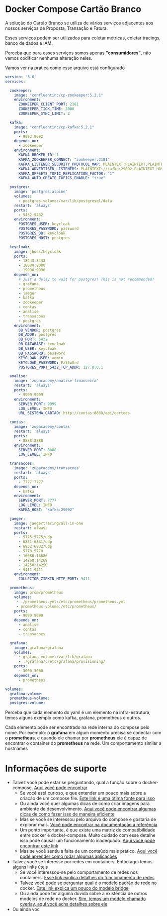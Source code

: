 # Docker Compose Cartão Branco

A solução do Cartão Branco se utiliza de vários serviços adjacentes aos nossos serviços de Proposta,
Transação e Fatura.

Esses serviços podem ser utilizados para coletar métricas, coletar tracings, banco de dados e 
IAM. 

Perceba que para esses serviços somos apenas **"consumidores"**, não vamos codificar nenhuma alteração neles.

Vamos ver na prática como esse arquivo está configurado

```yaml
version: '3.6'
services:

  zookeeper:
    image: "confluentinc/cp-zookeeper:5.2.1"
    environment:
      ZOOKEEPER_CLIENT_PORT: 2181
      ZOOKEEPER_TICK_TIME: 2000
      ZOOKEEPER_SYNC_LIMIT: 2

  kafka:
    image: "confluentinc/cp-kafka:5.2.1"
    ports:
      - 9092:9092
    depends_on:
      - zookeeper
    environment:
      KAFKA_BROKER_ID: 1
      KAFKA_ZOOKEEPER_CONNECT: "zookeeper:2181"
      KAFKA_LISTENER_SECURITY_PROTOCOL_MAP: PLAINTEXT:PLAINTEXT,PLAINTEXT_HOST:PLAINTEXT
      KAFKA_ADVERTISED_LISTENERS: PLAINTEXT://kafka:29092,PLAINTEXT_HOST://localhost:9092
      KAFKA_OFFSETS_TOPIC_REPLICATION_FACTOR: "1"
      KAFKA_AUTO_CREATE_TOPICS_ENABLE: "true"

  postgres:
    image: 'postgres:alpine'
    volumes:
      - postgres-volume:/var/lib/postgresql/data
    restart: 'always'
    ports:
      - 5432:5432
    environment:
      POSTGRES_USER: keycloak
      POSTGRES_PASSWORD: password
      POSTGRES_DB: keycloak
      POSTGRES_HOST: postgres

  keycloak:
    image: jboss/keycloak
    ports:
      - 18443:8443
      - 18080:8080
      - 19990:9990
    depends_on:
      # Just a delay to wait for postgres! This is not recommended!
      - grafana
      - prometheus
      - jaeger
      - kafka
      - zookeeper
      - contas
      - analise
      - transacoes
      - postgres
    environment:
      DB_VENDOR: postgres
      DB_ADDR: postgres
      DB_PORT: 5432
      DB_DATABASE: keycloak
      DB_USER: keycloak
      DB_PASSWORD: password
      KEYCLOAK_USER: admin
      KEYCLOAK_PASSWORD: Pa55w0rd
      POSTGRES_PORT_5432_TCP_ADDR: 127.0.0.1

  analise:
    image: 'zupacademy/analise-financeira'
    restart: 'always'
    ports:
      - 9999:9999
    environment:
      SERVER_PORT: 9999
      LOG_LEVEL: INFO
      URL_SISTEMA_CARTAO: http://contas:8888/api/cartoes

  contas:
    image: 'zupacademy/contas'
    restart: 'always'
    ports:
      - 8888:8888
    environment:
      SERVER_PORT: 8888
      LOG_LEVEL: INFO

  transacoes:
    image: 'zupacademy/transacoes'
    restart: 'always'
    ports:
      - 7777:7777
    depends_on:
      - kafka
    environment:
      SERVER_PORT: 7777
      LOG_LEVEL: INFO
      KAFKA_HOST: "kafka:29092"

  jaeger:
    image: jaegertracing/all-in-one
    restart: always
    ports:
      - 5775:5775/udp
      - 6831:6831/udp
      - 6832:6832/udp
      - 5778:5778
      - 16686:16686
      - 14268:14268
      - 14250:14250
      - 9411:9411
    environment:
      COLLECTOR_ZIPKIN_HTTP_PORT: 9411

  prometheus:
    image: prom/prometheus
    volumes:
     - ./prometheus.yml:/etc/prometheus/prometheus.yml
     - prometheus-volume:/etc/prometheus/
    ports:
      - 9090:9090
    depends_on:
      - analise
      - contas
      - transacoes

  grafana:
    image: grafana/grafana
    volumes:
      - grafana-volume:/var/lib/grafana
      - ./grafana/:/etc/grafana/provisioning/
    ports:
      - 3000:3000
    depends_on:
      - prometheus

volumes:
  grafana-volume:
  prometheus-volume:
  postgres-volume:
```

Perceba que cada elemento do yaml é um elemento na infra-estrutura, temos alguns exemplo como kafka,
grafana, prometheus e outros.

Cada elemento pode ser encontrado na rede interna do compose pelo nome. Por exemplo: o **grafana** em algum 
momento precisa se conectar com o **prometheus**, e quando ele chamar por **prometheus** ele é capaz 
de encontrar o container do **prometheus** na rede. Um comportamento similar a hostnames 



# Informações de suporte

* Talvez você pode estar se perguntando, qual a função sobre o docker-compose. [Aqui você pode encontrar](https://docs.docker.com/compose/)
  * Se você está curioso, e que entender um pouco mais sobre a criação de um compose file. [Este link é uma ótima fonte para isso](https://docs.docker.com/compose/gettingstarted/)
  * Ou ainda você quer algumas dicas de como criar imagens para ambiente de desenvolvimento. [Aqui você pode encontrar
  algumas dicas de como fazer isso de maneira eficiente](https://docs.docker.com/develop/dev-best-practices/)
  * Mas se você se interessou pelo arquivo do compose e gostaria de explorar mais. [Você pode encontrar na documentação
  a referência](https://docs.docker.com/compose/compose-file/).
  * Um ponto importante, é que existe uma matriz de compatibilidade entre docker e docker-compose. Muito cuidado com
  esse detalhe isso pode causar um funcionamento inadequado. [Aqui você pode encontrar este link](https://docs.docker.com/compose/compose-file/compose-versioning/)
  * Mas se você sentiu a falta de um conteúdo mais prático. [Aqui você pode aprender como rodar algumas aplicações](https://www.alura.com.br/artigos/compondo-uma-aplicacao-com-o-docker-compose)
* Talvez você se interesse por redes em containers. Então aqui temos alguns links úteis  
    * Se você interessou-se pelo comportamento de redes nos containers. [Esse link explica
    detalhes do funcionamento de redes](https://docs.docker.com/config/containers/container-networking/)
    * Talvez você pode se perguntar qual é o modelo padrão de rede no docker. [Este link explica um pouco do modelo bridge](https://docs.docker.com/network/bridge/)    
    * Ou ainda pode ter alguma dúvida sobre a existência de outros modelos de rede no docker. [Sim, temos um modelo chamado overlay, aqui você acha detalhes sobre ele](https://docs.docker.com/network/overlay/) 
* Ou ainda voc    
    